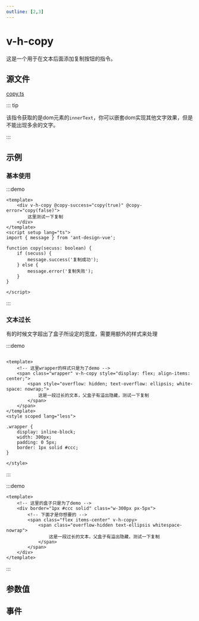 ```yaml
---
outline: [2,3]
---
```


# v-h-copy
这是一个用于在文本后面添加复制按钮的指令。

## 源文件

[copy.ts](https://github.com/shiouhoo/hooui/blob/main/src/directive/copy.ts)

::: tip

该指令获取的是dom元素的`innerText`，你可以嵌套dom实现其他文字效果，但是不能出现多余的文字。

:::

## 示例

### 基本使用

:::demo
 
```vue
<template>
    <div v-h-copy @copy-success="copy(true)" @copy-error="copy(false)">
        这里测试一下复制
    </div>
</template>
<script setup lang="ts">
import { message } from 'ant-design-vue';

function copy(secuss: boolean) {
    if (secuss) {
        message.success('复制成功');
    } else {
        message.error('复制失败');
    }
}

</script>
```
:::

### 文本过长

有的时候文字超出了盒子所设定的宽度，需要用额外的样式来处理

<div class="un-prefer-unocss"></div>

:::demo
 
```vue

<template>
    <!-- 这里wrapper的样式只是为了demo -->
    <span class="wrapper" v-h-copy style="display: flex; align-items: center;">
        <span style="overflow: hidden; text-overflow: ellipsis; white-space: nowrap;">
            这是一段过长的文本，父盒子有溢出隐藏，测试一下复制
        </span>
    </span>
</template>
<style scoped lang="less">

.wrapper {
    display: inline-block;
    width: 300px;
    padding: 0 5px;
    border: 1px solid #ccc;
}

</style>
```
:::

<div class="prefer-unocss"></div>

:::demo
 
```vue
<template>
    <!-- 这里的盒子只是为了demo -->
    <div border="1px #ccc solid" class="w-300px px-5px">
        <!-- 下面才是你想要的 -->
        <span class="flex items-center" v-h-copy>
            <span class="overflow-hidden text-ellipsis whitespace-nowrap">
                这是一段过长的文本，父盒子有溢出隐藏，测试一下复制
            </span>
        </span>
    </div>
</template>
```
:::


<script setup lang="ts">
import { inject } from 'vue';

const preferUnocss = inject('prefer-unocss');

const data = [
    {
        name: 'v-h-copy',
        desc: '是否显示复制图标,为空或者为`Truthy`时，会在文本后面添加复制按钮',
        type: 'boolean',
        defaultValue: 'false',
    }
];

const data2 = [
    {
        name: 'copy-success',
        desc: '复制成功时触发',
        params: '无',
    },
    {
        name: 'copy-error',
        desc: '复制失败时触发',
        params: '无',
    },
];
</script>

## 参数值
<ParamsTable :data="data"></ParamsTable>

## 事件
<EmitTable :data="data2"></EmitTable>


